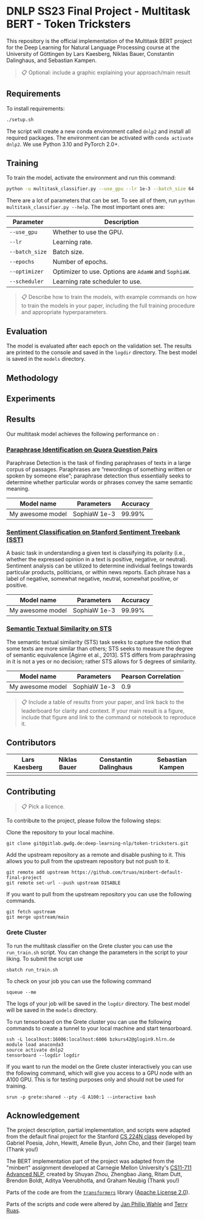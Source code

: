# DNLP SS23 Final Project - Multitask BERT - Token Tricksters

This repository is the official implementation of the Multitask BERT project for the Deep Learning for Natural Language Processing course at the University of Göttingen by Lars Kaesberg, Niklas Bauer, Constantin Dalinghaus, and Sebastian Kampen.

> 📋 Optional: include a graphic explaining your approach/main result

## Requirements

To install requirements:

```sh
./setup.sh
```

The script will create a new conda environment called `dnlp2` and install all required packages. The environment can be activated with `conda activate dnlp2`.
We use Python 3.10 and PyTorch 2.0+.

## Training

To train the model, activate the environment and run this command:

```sh
python -u multitask_classifier.py --use_gpu --lr 1e-3 --batch_size 64
```

There are a lot of parameters that can be set. To see all of them, run `python multitask_classifier.py --help`. The most important ones are:

| Parameter | Description |
|-----------|-------------|
| `--use_gpu` | Whether to use the GPU. |
| `--lr` | Learning rate. |
| `--batch_size` | Batch size. |
| `--epochs` | Number of epochs. |
| `--optimizer` | Optimizer to use. Options are `AdamW` and `SophiaW`. |
| `--scheduler` | Learning rate scheduler to use. |

> 📋 Describe how to train the models, with example commands on how to train the models in your paper, including the full
> training procedure and appropriate hyperparameters.

## Evaluation

The model is evaluated after each epoch on the validation set. The results are printed to the console and saved in the `logdir` directory. The best model is saved in the `models` directory.

## Methodology

## Experiments

## Results

Our multitask model achieves the following performance on :

### [Paraphrase Identification on Quora Question Pairs](https://paperswithcode.com/sota/paraphrase-identification-on-quora-question)
Paraphrase Detection is the task of finding paraphrases of texts in a large corpus of passages.
Paraphrases are “rewordings of something written or spoken by someone else”; paraphrase
detection thus essentially seeks to determine whether particular words or phrases convey
the same semantic meaning.

| Model name       | Parameters     | Accuracy       |
|------------------|----------------|----------------|
| My awesome model | SophiaW 1e-3       | 99.99%         |

### [Sentiment Classification on Stanford Sentiment Treebank (SST)](https://paperswithcode.com/sota/sentiment-analysis-on-sst-5-fine-grained)
A basic task in understanding a given text is classifying its polarity (i.e., whether the expressed
opinion in a text is positive, negative, or neutral). Sentiment analysis can be utilized to
determine individual feelings towards particular products, politicians, or within news reports.
Each phrase has a label of negative, somewhat negative,
neutral, somewhat positive, or positive.

| Model name       | Parameters     | Accuracy       |
|------------------|----------------|----------------|
| My awesome model | SophiaW 1e-3       | 99.99%         |

### [Semantic Textual Similarity on STS](https://paperswithcode.com/sota/semantic-textual-similarity-on-sts-benchmark)
The semantic textual similarity (STS) task seeks to capture the notion that some texts are
more similar than others; STS seeks to measure the degree of semantic equivalence [Agirre
et al., 2013]. STS differs from paraphrasing in it is not a yes or no decision; rather STS
allows for 5 degrees of similarity.

| Model name       | Parameters     | Pearson Correlation       |
|------------------|----------------|----------------|
| My awesome model | SophiaW 1e-3       | 0.9          |

> 📋 Include a table of results from your paper, and link back to the leaderboard for clarity and context. If your main
> result is a figure, include that figure and link to the command or notebook to reproduce it.

## Contributors

| Lars Kaesberg | Niklas Bauer | Constantin Dalinghaus | Sebastian Kampen |
|---------------|--------------|-----------------------|------------------|
|               |              |                       |                  |

## Contributing

> 📋 Pick a licence.

To contribute to the project, please follow the following steps:

Clone the repository to your local machine.
````
git clone git@gitlab.gwdg.de:deep-learning-nlp/token-tricksters.git
````

Add the upstream repository as a remote and disable pushing to it. This allows you to pull from the upstream repository but not push to it.
````
git remote add upstream https://github.com/truas/minbert-default-final-project
git remote set-url --push upstream DISABLE
````

If you want to pull from the upstream repository you can use the following commands.
````
git fetch upstream
git merge upstream/main
````

### Grete Cluster
To run the multitask classifier on the Grete cluster you can use the `run_train.sh` script. You can change the parameters in the script to your liking. To submit the script use
````
sbatch run_train.sh
````

To check on your job you can use the following command
```
squeue --me
```
The logs of your job will be saved in the `logdir` directory. The best model will be saved in the `models` directory.

To run tensorboard on the Grete cluster you can use the following commands to create a tunnel to your local machine and start tensorboard.
````
ssh -L localhost:16006:localhost:6006 bzkurs42@glogin9.hlrn.de
module load anaconda3
source activate dnlp2
tensorboard --logdir logdir
````

If you want to run the model on the Grete cluster interactively you can use the following command, which will give you access to a GPU node with an A100 GPU. This is for testing purposes only and should not be used for training.
````
srun -p grete:shared --pty -G A100:1 --interactive bash
````


## Acknowledgement

The project description, partial implementation, and scripts were adapted from the default final project for the Stanford [CS 224N class](https://web.stanford.edu/class/cs224n/) developed by Gabriel Poesia, John, Hewitt, Amelie Byun, John Cho, and their (large) team (Thank you!) 

The BERT implementation part of the project was adapted from the "minbert" assignment developed at Carnegie Mellon University's [CS11-711 Advanced NLP](http://phontron.com/class/anlp2021/index.html),
created by Shuyan Zhou, Zhengbao Jiang, Ritam Dutt, Brendon Boldt, Aditya Veerubhotla, and Graham Neubig  (Thank you!)

Parts of the code are from the [`transformers`](https://github.com/huggingface/transformers) library ([Apache License 2.0](./LICENSE)).

Parts of the scripts and code were altered by [Jan Philip Wahle](https://jpwahle.com/) and [Terry Ruas](https://terryruas.com/).
